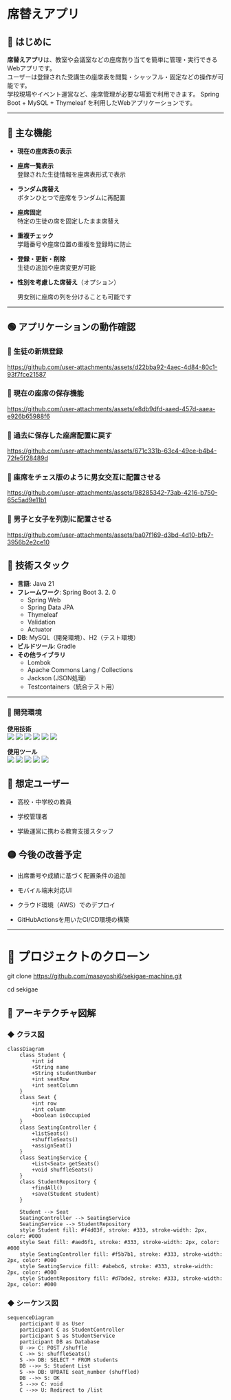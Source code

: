 # 席替えアプリ

## 📌 はじめに

**席替えアプリ**は、教室や会議室などの座席割り当てを簡単に管理・実行できるWebアプリです。  
ユーザーは登録された受講生の座席表を閲覧・シャッフル・固定などの操作が可能です。  
学校現場やイベント運営など、座席管理が必要な場面で利用できます。
Spring Boot + MySQL + Thymeleaf を利用したWebアプリケーションです。

---

## 🎯 主な機能

- **現在の座席表の表示**
- **座席一覧表示**  
  登録された生徒情報を座席表形式で表示
- **ランダム席替え**  
  ボタンひとつで座席をランダムに再配置
- **座席固定**  
  特定の生徒の席を固定したまま席替え
- **重複チェック**  
  学籍番号や座席位置の重複を登録時に防止
- **登録・更新・削除**  
  生徒の追加や座席変更が可能
- **性別を考慮した席替え**（オプション）

  男女別に座席の列を分けることも可能です

---

## 🟢 アプリケーションの動作確認
### 🔺 生徒の新規登録
https://github.com/user-attachments/assets/d22bba92-4aec-4d84-80c1-93f7fce21587

### 🔺 現在の座席の保存機能
https://github.com/user-attachments/assets/e8db9dfd-aaed-457d-aaea-e926b65988f6

### 🔺 過去に保存した座席配置に戻す
https://github.com/user-attachments/assets/671c331b-63c4-49ce-b4b4-72fe5f28489d

### 🔺 座席をチェス版のように男女交互に配置させる
https://github.com/user-attachments/assets/98285342-73ab-4216-b750-65c5ad9e11b1

### 🔺 男子と女子を列別に配置させる
https://github.com/user-attachments/assets/ba07f169-d3bd-4d10-bfb7-3956b2e2ce10


## 🔸 技術スタック

- **言語**: Java 21
- **フレームワーク**: Spring Boot 3. 2. 0
    - Spring Web
    - Spring Data JPA
    - Thymeleaf
    - Validation
    - Actuator
- **DB**: MySQL（開発環境）、H2（テスト環境）
- **ビルドツール**: Gradle
- **その他ライブラリ**
    - Lombok
    - Apache Commons Lang / Collections
    - Jackson (JSON処理)
    - Testcontainers（統合テスト用）

---

### 🔶 開発環境

**使用技術**  
<img src="https://img.shields.io/badge/language-Java 21-007396.svg">
<img src="https://img.shields.io/badge/framework-springboot 3.2.0-6DB33F.svg?logo=springboot&logoColor=#000000">
<img src="https://img.shields.io/badge/-MySQL-4479A1.svg?logo=mysql&logoColor=FFFFFF">
<img src="https://img.shields.io/badge/-MyBatis-990000.svg">
<img src="https://img.shields.io/badge/-JUnit5-25A162.svg?logo=JUnit5&logoColor=FFFFFF">
<img src="https://img.shields.io/badge/-h2database-09476B.svg?logo=h2database&logoColor=FFFFFF">

**使用ツール**  
<img src="https://img.shields.io/badge/-IntelliJ IDEA-000000.svg?logo=intellijidea&logoColor=FFFFFF">
<img src="https://img.shields.io/badge/-Git-F05032.svg?logo=git&logoColor=F8A899">
<img src="https://img.shields.io/badge/-GitHub-181717.svg?logo=github&logoColor=FFFFFF">
<img src="https://img.shields.io/badge/-Postman-FF6C37.svg?logo=postman&logoColor=FFFFFF">
<img src="https://img.shields.io/badge/-OpenAPI-6BA539.svg?logo=openapiinitiative&logoColor=FFFFFF">

## 🔵 想定ユーザー

- 高校・中学校の教員

- 学校管理者

- 学級運営に携わる教育支援スタッフ

## 🟡 今後の改善予定

- 出席番号や成績に基づく配置条件の追加

- モバイル端末対応UI

- クラウド環境（AWS）でのデプロイ

- GitHubActionsを用いたCI/CD環境の構築

---

# 🔴 プロジェクトのクローン

git clone https://github.com/masayoshi6/sekigae-machine.git

cd sekigae

## 📂 アーキテクチャ図解

### ◆ クラス図

```mermaid
classDiagram
    class Student {
        +int id
        +String name
        +String studentNumber
        +int seatRow
        +int seatColumn
    }
    class Seat {
        +int row
        +int column
        +boolean isOccupied
    }
    class SeatingController {
        +listSeats()
        +shuffleSeats()
        +assignSeat()
    }
    class SeatingService {
        +List<Seat> getSeats()
        +void shuffleSeats()
    }
    class StudentRepository {
        +findAll()
        +save(Student student)
    }

    Student --> Seat
    SeatingController --> SeatingService
    SeatingService --> StudentRepository
    style Student fill: #f4d03f, stroke: #333, stroke-width: 2px, color: #000
    style Seat fill: #aed6f1, stroke: #333, stroke-width: 2px, color: #000
    style SeatingController fill: #f5b7b1, stroke: #333, stroke-width: 2px, color: #000
    style SeatingService fill: #abebc6, stroke: #333, stroke-width: 2px, color: #000
    style StudentRepository fill: #d7bde2, stroke: #333, stroke-width: 2px, color: #000
```

### ◆ シーケンス図

```mermaid
sequenceDiagram
    participant U as User
    participant C as StudentController
    participant S as StudentService
    participant DB as Database
    U ->> C: POST /shuffle
    C ->> S: shuffleSeats()
    S ->> DB: SELECT * FROM students
    DB -->> S: Student List
    S ->> DB: UPDATE seat_number (shuffled)
    DB -->> S: OK
    S -->> C: void
    C -->> U: Redirect to /list
```
